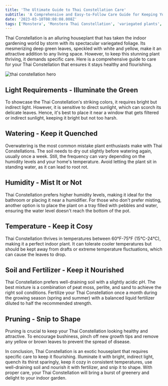 ```yaml
---
title: 'The Ultimate Guide to Thai Constellation Care'
subtitle: 'A Comprehensive and Easy-to-Follow Care Guide for Keeping Your Thai Constellation Flourishing'
date: '2023-03-10T08:08:08.008Z'
tags: ['Monstera', 'Monstera Thai Constellation', 'variegated plants', 'variegation patterns', 'indoor plants', 'houseplants', 'plant care', 'bright indirect light', 'filtered light']
---
```


Thai Constellation is an alluring houseplant that has taken the indoor gardening world by storm with its spectacular variegated foliage. Its mesmerizing deep green leaves, speckled with white and yellow, make it an attractive addition to any living space. However, to keep this stunning plant thriving, it demands specific care. Here is a comprehensive guide to care for your Thai Constellation that ensures it stays healthy and flourishing.

![thai constellation hero](/images/hero/thai-constellation-care-guide.jpg)

## Light Requirements - Illuminate the Green

To showcase the Thai Constellation's striking colors, it requires bright but indirect light. However, it is sensitive to direct sunlight, which can scorch its delicate leaves. Hence, it's best to place it near a window that gets filtered or indirect sunlight, keeping it bright but not too harsh.

## Watering - Keep it Quenched

Overwatering is the most common mistake plant enthusiasts make with Thai Constellations. The soil needs to dry out slightly before watering again, usually once a week. Still, the frequency can vary depending on the humidity levels and your home's temperature. Avoid letting the plant sit in standing water, as it can lead to root rot.

## Humidity - Mist It or Not

Thai Constellation prefers higher humidity levels, making it ideal for the bathroom or placing it near a humidifier. For those who don't prefer misting, another option is to place the plant on a tray filled with pebbles and water, ensuring the water level doesn't reach the bottom of the pot.

## Temperature - Keep it Cosy

Thai Constellation thrives in temperatures between 60°F-75°F (15°C-24°C), making it a perfect indoor plant. It can tolerate cooler temperatures but should be kept away from drafts or extreme temperature fluctuations, which can cause the leaves to drop.

## Soil and Fertilizer - Keep it Nourished

Thai Constellation prefers well-draining soil with a slightly acidic pH. The best mixture is a combination of peat moss, perlite, and sand to achieve the right soil conditions. Fertilize your Thai Constellation once a month during the growing season (spring and summer) with a balanced liquid fertilizer diluted to half the recommended strength.

## Pruning - Snip to Shape

Pruning is crucial to keep your Thai Constellation looking healthy and attractive. To encourage bushiness, pinch off new growth tips and remove any yellow or brown leaves to prevent the spread of disease.

In conclusion, Thai Constellation is an exotic houseplant that requires specific care to keep it flourishing. Illuminate it with bright, indirect light, quench its thirst sparingly, keep it cozy in consistent temperatures, use well-draining soil and nourish it with fertilizer, and snip it to shape. With proper care, your Thai Constellation will bring a burst of greenery and delight to your indoor garden.
